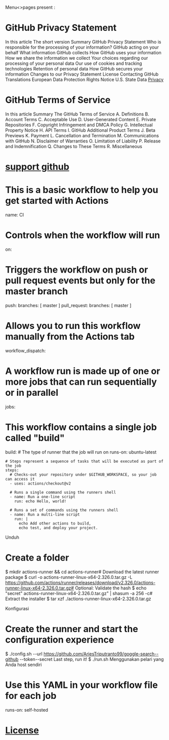Menu<>pages
present : 

# GitHub Privacy Statement
In this article
The short version
Summary
GitHub Privacy Statement
Who is responsible for the processing of your information?
GitHub acting on your behalf
What information GitHub collects
How GitHub uses your information
How we share the information we collect
Your choices regarding our processing of your personal data
Our use of cookies and tracking technologies
Retention of personal data
How GitHub secures your information
Changes to our Privacy Statement
License
Contacting GitHub
Translations
European Data Protection Rights Notice
U.S. State Data [Privacy](https://docs.github.com/en/site-policy/github-terms/github-terms-of-service)

# GitHub Terms of Service
In this article
Summary
The GitHub Terms of Service
A. Definitions
B. Account Terms
C. Acceptable Use
D. User-Generated Content
E. Private Repositories
F. Copyright Infringement and DMCA Policy
G. Intellectual Property Notice
H. API Terms
I. GitHub Additional Product Terms
J. Beta Previews
K. Payment
L. Cancellation and Termination
M. Communications with GitHub
N. Disclaimer of Warranties
O. Limitation of Liability
P. Release and Indemnification
Q. Changes to These Terms
R. Miscellaneous
# [support github](https://support.github.com/request)

# This is a basic workflow to help you get started with Actions

name: CI

# Controls when the workflow will run
on:
  # Triggers the workflow on push or pull request events but only for the master branch
  push:
    branches: [ master ]
  pull_request:
    branches: [ master ]

  # Allows you to run this workflow manually from the Actions tab
  workflow_dispatch:

# A workflow run is made up of one or more jobs that can run sequentially or in parallel
jobs:
  # This workflow contains a single job called "build"
  build:
    # The type of runner that the job will run on
    runs-on: ubuntu-latest

    # Steps represent a sequence of tasks that will be executed as part of the job
    steps:
      # Checks-out your repository under $GITHUB_WORKSPACE, so your job can access it
      - uses: actions/checkout@v2

      # Runs a single command using the runners shell
      - name: Run a one-line script
        run: echo Hello, world!

      # Runs a set of commands using the runners shell
      - name: Run a multi-line script
        run: |
          echo Add other actions to build,
          echo test, and deploy your project.
 Unduh
# Create a folder
$ mkdir actions-runner && cd actions-runner# Download the latest runner package
$ curl -o actions-runner-linux-x64-2.326.0.tar.gz -L https://github.com/actions/runner/releases/download/v2.326.0/actions-runner-linux-x64-2.326.0.tar.gz# Optional: Validate the hash
$ echo "secret"
actions-runner-linux-x64-2.326.0.tar.gz" 
| shasum -a 256 -c# Extract the installer
$ tar xzf ./actions-runner-linux-x64-2.326.0.tar.gz

Konfigurasi
# Create the runner and start the configuration experience
$ ./config.sh --url https://github.com/AriesTriputranto99/goggle-search--github --token--secret Last step, run it!
$ ./run.sh
Menggunakan pelari yang Anda host sendiri
# Use this YAML in your workflow file for each job
runs-on: self-hosted     
      
 # [License](https://opensource.org/licenses/MIT)
